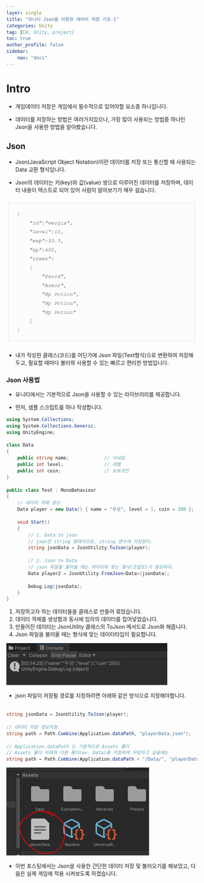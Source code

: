 ```yaml
---
layer: single
title: "유니티 Json을 이용한 데이터 저장 기초-1"
categories: Unity
tag: [C#, Unity, project]
toc: true
author_profile: false
sidebar: 
    nav: "docs"
---
```



# Intro

- 게임데이터 저장은 게임에서 필수적으로 있어야할 요소중 하나입니다.  

- 데이터를 저장하는 방법은 여러가지있으나, 가장 많이 사용되는 방법중 하나인 Json을 사용한 방법을 알아봤습니다.  


## Json

- Json(JavaScript Object Notation)이란 데이터를 저장 또는 통신할 때 사용되는 Data 교환 형식입니다.  

- Json의 데이터는 키(key)와 값(value) 쌍으로 이루어진 데이터를 저장하며, 데이터 내용이 텍스트로 되어 있어 사람이 알아보기가 매우 쉽습니다.  

![image](/images/2024/2024-09-23/capture_1.PNG)  


- 내가 작성한 클래스(코드)를 어딘가에 Json 파일(Text형식)으로 변환하여 저장해두고, 필요할 때마다 불러와 사용할 수 있는 빠르고 편리한 방법입니다.  


### Json 사용법

- 유니티에서는 기본적으로 Json을 사용할 수 있는 라이브러리를 제공합니다.  

- 먼저, 샘플 스크립트를 하나 작성합니다.  


```c#
using System.Collections;
using System.Collections.Generic;
using UnityEngine;

class Data
{
    public string name;             // 닉네임
    public int level;               // 레벨
    public int coin;                // 보유코인
}

public class Test : MonoBehaviour
{
    // 데이터 객체 생성
    Data player = new Data() { name = "우성", level = 1, coin = 200 };

    void Start()
    {
        // 1. Data to json 
        // json은 string 형태이므로, string 변수에 저장한다. 
        string jsonData = JsonUtility.ToJson(player);   

        // 2. Json to Data
        // json 파일을 불러올 때는 데이터에 맞는 형식(조립도)가 필요하다.
        Data player2 = JsonUtility.FromJson<Data>(jsonData);

        Debug.Log(jsonData);
    }
}

```

1. 저장하고자 하는 데이터들을 클래스로 만들어 묶었습니다.  
1. 데이터 객체를 생성함과 동시에 임의의 데이터를 집어넣었습니다.  
1. 만들어진 데이터는 JsonUtility 클래스의 ToJson 메서드로 Json화 해줍니다.  
1. Json 파일을 불러올 때는 형식에 맞는 데이터타입이 필요합니다.  

![image](/images/2024/2024-09-23/capture_2.PNG)  



- json 파일이 저장될 경로를 지정하려면 아래와 같은 방식으로 지정해야합니다.  

```c#

string jsonData = JsonUtility.ToJson(player);

// 데이터 저장 경로지정
string path = Path.Combine(Application.dataPath, "playerData.json");

// Application.dataPath 는 기본적으로 Assets 폴더
// Assets 폴더 아래의 다른 폴더(ex. Data)를 지정하여 저장하고 싶을때는
string path = Path.Combine(Application.dataPath + "/Data/", "playerData.json");
```

![image](/images/2024/2024-09-23/capture_3.PNG)  


- 이번 포스팅에서는 Json을 사용한 간단한 데이터 저장 및 불러오기를 해보았고, 다음은 실제 게임에 적용 시켜보도록 하겠습니다.  